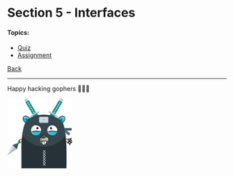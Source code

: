 # Section 5 - Interfaces

#### Topics:

- [Quiz](https://github.com/steevehook/udemy-go101/blob/master/section_5-interfaces/quiz)
- [Assignment](https://github.com/steevehook/udemy-go101/blob/master/section_5-interfaces/assignment)

[Back](https://github.com/steevehook/udemy-go101)

---

Happy hacking gophers 🚀🚀🚀

<img src="https://github.com/steevehook/udemy-go101/raw/master/udemy-go101.svg?sanitize=true" width="150px"/>
